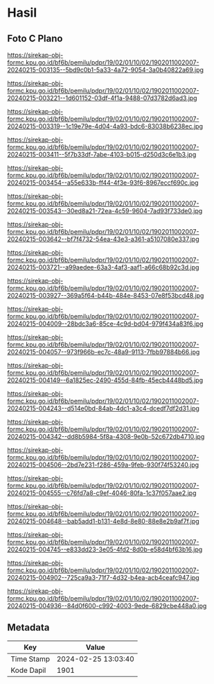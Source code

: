 # Hasil

## Foto C Plano

https://sirekap-obj-formc.kpu.go.id/bf6b/pemilu/pdpr/19/02/01/10/02/1902011002007-20240215-003135--5bd9c0b1-5a33-4a72-9054-3a0b40822a69.jpg

https://sirekap-obj-formc.kpu.go.id/bf6b/pemilu/pdpr/19/02/01/10/02/1902011002007-20240215-003221--1d601152-03df-4f1a-9488-07d3782d6ad3.jpg

https://sirekap-obj-formc.kpu.go.id/bf6b/pemilu/pdpr/19/02/01/10/02/1902011002007-20240215-003319--1c19e79e-4d04-4a93-bdc6-83038b6238ec.jpg

https://sirekap-obj-formc.kpu.go.id/bf6b/pemilu/pdpr/19/02/01/10/02/1902011002007-20240215-003411--5f7b33df-7abe-4103-b015-d250d3c6e1b3.jpg

https://sirekap-obj-formc.kpu.go.id/bf6b/pemilu/pdpr/19/02/01/10/02/1902011002007-20240215-003454--a55e633b-ff44-4f3e-93f6-8967eccf690c.jpg

https://sirekap-obj-formc.kpu.go.id/bf6b/pemilu/pdpr/19/02/01/10/02/1902011002007-20240215-003543--30ed8a21-72ea-4c59-9604-7ad93f733de0.jpg

https://sirekap-obj-formc.kpu.go.id/bf6b/pemilu/pdpr/19/02/01/10/02/1902011002007-20240215-003642--bf7f4732-54ea-43e3-a361-a5107080e337.jpg

https://sirekap-obj-formc.kpu.go.id/bf6b/pemilu/pdpr/19/02/01/10/02/1902011002007-20240215-003721--a99aedee-63a3-4af3-aaf1-a66c68b92c3d.jpg

https://sirekap-obj-formc.kpu.go.id/bf6b/pemilu/pdpr/19/02/01/10/02/1902011002007-20240215-003927--369a5f64-b44b-484e-8453-07e8f53bcd48.jpg

https://sirekap-obj-formc.kpu.go.id/bf6b/pemilu/pdpr/19/02/01/10/02/1902011002007-20240215-004009--28bdc3a6-85ce-4c9d-bd04-979f434a83f6.jpg

https://sirekap-obj-formc.kpu.go.id/bf6b/pemilu/pdpr/19/02/01/10/02/1902011002007-20240215-004057--973f966b-ec7c-48a9-9113-7fbb97884b66.jpg

https://sirekap-obj-formc.kpu.go.id/bf6b/pemilu/pdpr/19/02/01/10/02/1902011002007-20240215-004149--6a1825ec-2490-455d-84fb-45ecb4448bd5.jpg

https://sirekap-obj-formc.kpu.go.id/bf6b/pemilu/pdpr/19/02/01/10/02/1902011002007-20240215-004243--d514e0bd-84ab-4dc1-a3c4-dcedf7df2d31.jpg

https://sirekap-obj-formc.kpu.go.id/bf6b/pemilu/pdpr/19/02/01/10/02/1902011002007-20240215-004342--dd8b5984-5f8a-4308-9e0b-52c672db4710.jpg

https://sirekap-obj-formc.kpu.go.id/bf6b/pemilu/pdpr/19/02/01/10/02/1902011002007-20240215-004506--2bd7e231-f286-459a-9feb-930f74f53240.jpg

https://sirekap-obj-formc.kpu.go.id/bf6b/pemilu/pdpr/19/02/01/10/02/1902011002007-20240215-004555--c76fd7a8-c9ef-4046-80fa-1c37f057aae2.jpg

https://sirekap-obj-formc.kpu.go.id/bf6b/pemilu/pdpr/19/02/01/10/02/1902011002007-20240215-004648--bab5add1-b131-4e8d-8e80-88e8e2b9af7f.jpg

https://sirekap-obj-formc.kpu.go.id/bf6b/pemilu/pdpr/19/02/01/10/02/1902011002007-20240215-004745--e833dd23-3e05-4fd2-8d0b-e58d4bf63b16.jpg

https://sirekap-obj-formc.kpu.go.id/bf6b/pemilu/pdpr/19/02/01/10/02/1902011002007-20240215-004902--725ca9a3-71f7-4d32-b4ea-acb4ceafc947.jpg

https://sirekap-obj-formc.kpu.go.id/bf6b/pemilu/pdpr/19/02/01/10/02/1902011002007-20240215-004936--84d0f600-c992-4003-9ede-6829cbe448a0.jpg


## Metadata

| Key        | Value               |
| ---------- | ------------------- |
| Time Stamp | 2024-02-25 13:03:40 |
| Kode Dapil | 1901                |



